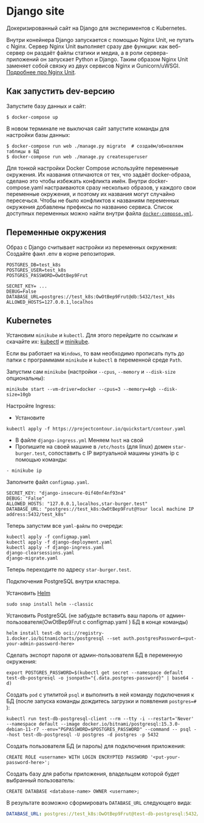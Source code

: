 # Django site

Докеризированный сайт на Django для экспериментов с Kubernetes.

Внутри конейнера Django запускается с помощью Nginx Unit, не путать с Nginx. Сервер Nginx Unit выполняет сразу две функции: как веб-сервер он раздаёт файлы статики и медиа, а в роли сервера-приложений он запускает Python и Django. Таким образом Nginx Unit заменяет собой связку из двух сервисов Nginx и Gunicorn/uWSGI. [Подробнее про Nginx Unit](https://unit.nginx.org/).

## Как запустить dev-версию

Запустите базу данных и сайт:

```shell-session
$ docker-compose up
```

В новом терминале не выключая сайт запустите команды для настройки базы данных:

```shell-session
$ docker-compose run web ./manage.py migrate  # создаём/обновляем таблицы в БД
$ docker-compose run web ./manage.py createsuperuser
```

Для тонкой настройки Docker Compose используйте переменные окружения. Их названия отличаются от тех, что задаёт docker-образа, сделано это чтобы избежать конфликта имён. Внутри docker-compose.yaml настраиваются сразу несколько образов, у каждого свои переменные окружения, и поэтому их названия могут случайно пересечься. Чтобы не было конфликтов к названиям переменных окружения добавлены префиксы по названию сервиса. Список доступных переменных можно найти внутри файла [`docker-compose.yml`](./docker-compose.yml).

## Переменные окружения

Образ с Django считывает настройки из переменных окружения:
Создайте фаил .env в корне репозитория.

```
POSTGRES_DB=test_k8s
POSTGRES_USER=test_k8s
POSTGRES_PASSWORD=OwOtBep9Frut

SECRET_KEY= ...
DEBUG=False
DATABASE_URL=postgres://test_k8s:OwOtBep9Frut@db:5432/test_k8s
ALLOWED_HOSTS=127.0.0.1,localhos
```

## Kubernetes

Установим `minikube` и `kubectl`. Для этого перейдите по ссылкам и скачайте их:
[kubectl](https://kubernetes.io/ru/docs/tasks/tools/install-kubectl/) и [minikube](https://minikube.sigs.k8s.io/docs/start/).

Если вы работает на `Windows`, то вам необходимо прописать путь до папки с программами `minikube` и `kubectl` в переменной среде `Path`.

Запустим сам `minikube` (настройки `--cpus`, `--memory` и `--disk-size` опциональны):

```
minikube start --vm-driver=docker --cpus=3 --memory=4gb --disk-size=10gb
```

Настройте Ingress:

- Установите

```shell
kubectl apply -f https://projectcontour.io/quickstart/contour.yaml
```

- В файле `django-ingress.yml` Меняем `host` на свой
- Пропишите на своей машине в `/etc/hosts` (для linux) домен `star-burger.test`, сопоставить с IP виртуальной машины
  узнать ip c помощью команды:

```shell
- minikube ip
```

Заполните файл `configmap.yaml`.

```
SECRET_KEY: "django-insecure-0if40nf4nf93n4"
DEBUG: "False"
ALLOWED_HOSTS: "127.0.0.1,localhos,star-burger.test"
DATABASE_URL: "postgres://test_k8s:OwOtBep9Frut@Your local machine IP address:5432/test_k8s"
```

Теперь запустим все `yaml-файлы` по очереди:

```
kubectl apply -f configmap.yaml
kubectl apply -f django-deployment.yaml
kubectl apply -f django-ingress.yaml
django-clearsessions.yaml
django-migrate.yaml
```

Теперь переходите по адресу `star-burger.test`.

Подключения PostgreSQL внутри кластера.

Установить [Helm](https://helm.sh/)

```shell
sudo snap install helm --classic
```

Установить PostgreSQL (не забудьте вставить ваш пароль от админ-пользователя(OwOtBep9Frut с configmap.yaml ) БД в конце команды)

```shell
helm install test-db oci://registry-1.docker.io/bitnamicharts/postgresql --set auth.postgresPassword=<put-your-admin-password-here>
```

Сделать экспорт пароля от админ-пользователя БД в переменную окружения:

```shell
export POSTGRES_PASSWORD=$(kubectl get secret --namespace default test-db-postgresql -o jsonpath="{.data.postgres-password}" | base64 -d)
```

Создать `pod` с утилитой `psql` и выполнить в ней команду подключения к БД (после запуска команды дождитесь загрузки и появления `postgres=# `):

```shell
kubectl run test-db-postgresql-client --rm --tty -i --restart='Never' --namespace default --image docker.io/bitnami/postgresql:15.3.0-debian-11-r7 --env="PGPASSWORD=$POSTGRES_PASSWORD" --command -- psql --host test-db-postgresql -U postgres -d postgres -p 5432
```

Создать пользователя БД (и пароль) для подключения приложения:

```shell
CREATE ROLE <username> WITH LOGIN ENCRYPTED PASSWORD '<put-your-password-here>';
```

Создать базу для работы приложения, владельцем которой будет выбранный пользователь:

```shell
CREATE DATABASE <database-name> OWNER <username>;
```

В результате возможно сформировать `DATABASE_URL` следующего вида:

```yaml
DATABASE_URL: postgres://test_k8s:OwOtBep9Frut@test-db-postgresql:5432/test_k8s
```
